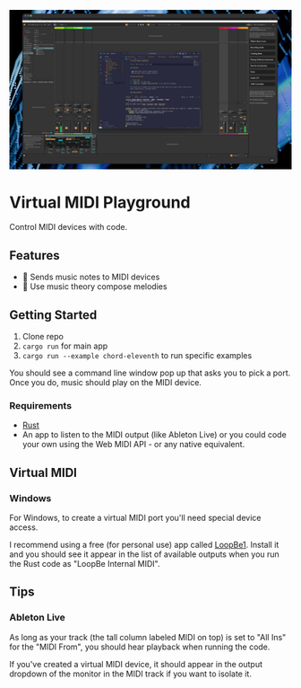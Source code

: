 ![Screenshot of code in action with Ableton Live](./docs/screenshot.png)

# Virtual MIDI Playground

Control MIDI devices with code.

## Features

- 🎹 Sends music notes to MIDI devices
- 🎼 Use music theory compose melodies

## Getting Started

1. Clone repo
1. `cargo run` for main app
1. `cargo run --example chord-eleventh` to run specific examples

You should see a command line window pop up that asks you to pick a port. Once you do, music should play on the MIDI device.

### Requirements

- [Rust](https://www.rust-lang.org/)
- An app to listen to the MIDI output (like Ableton Live) or you could code your own using the Web MIDI API - or any native equivalent.

## Virtual MIDI

### Windows

For Windows, to create a virtual MIDI port you'll need special device access.

I recommend using a free (for personal use) app called [LoopBe1](https://www.nerds.de/en/loopbe1.html). Install it and you should see it appear in the list of available outputs when you run the Rust code as "LoopBe Internal MIDI".

## Tips

### Ableton Live

As long as your track (the tall column labeled MIDI on top) is set to "All Ins" for the "MIDI From", you should hear playback when running the code.

If you've created a virtual MIDI device, it should appear in the output dropdown of the monitor in the MIDI track if you want to isolate it.

